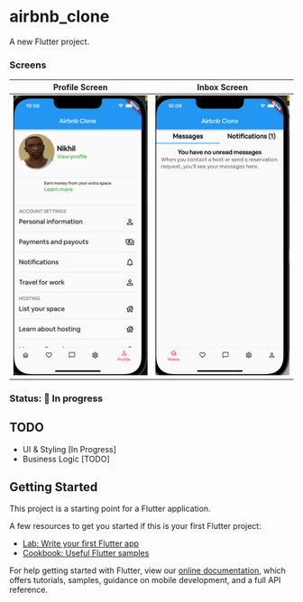 # airbnb_clone

A new Flutter project.

### Screens
Profile Screen        |Inbox Screen        |      
:-------------------------:|:-------------------------:|
<img src="screenshots/profile_screen.png" width=240 />  |<img src="screenshots/inbox_screen.png" width=240 />  |

### Status: 🚧 In progress

## TODO
- UI & Styling [In Progress]
- Business Logic [TODO]


## Getting Started

This project is a starting point for a Flutter application.

A few resources to get you started if this is your first Flutter project:

- [Lab: Write your first Flutter app](https://flutter.dev/docs/get-started/codelab)
- [Cookbook: Useful Flutter samples](https://flutter.dev/docs/cookbook)

For help getting started with Flutter, view our
[online documentation](https://flutter.dev/docs), which offers tutorials,
samples, guidance on mobile development, and a full API reference.
